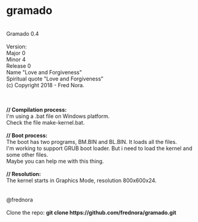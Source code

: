 # gramado

<br>Gramado 0.4
<br>
<br>Version:
<br>    Major 0
<br>    Minor 4
<br>    Release 0
<br>    Name "Love and Forgiveness"
<br>    Spiritual quote "Love and Forgiveness"
<br>(c) Copyright 2018 - Fred Nora.

<br>
<br><b>// Compilation process:</b>
<br>I'm using a .bat file on Windows platform.
<br>Check the file make-kernel.bat.

<br>
<br><b>// Boot process:</b>
<br>The boot has two programs, BM.BIN and BL.BIN. It loads all the files.
<br>I'm working to support GRUB boot loader. But i need to load the kernel and some other files. 
<br>Maybe you can help me with this thing.

<br>
<br><b>// Resolution:</b>
<br>The kernel starts in Graphics Mode, resolution 800x600x24.

<br>

<br>
<br>@frednora

<br>
<br>Clone the repo: <b> git clone https://github.com/frednora/gramado.git </b>



